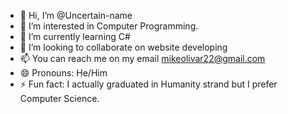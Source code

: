 - 👋 Hi, I’m @Uncertain-name
- 👀 I’m interested in Computer Programming.
- 🌱 I’m currently learning C#
- 💞️ I’m looking to collaborate on website developing
- 📫 You can reach me on my email mikeolivar22@gmail.com
- 😄 Pronouns: He/Him
- ⚡ Fun fact: I actually graduated in Humanity strand but I prefer Computer Science.

<!---
Uncertain-name/Uncertain-name is a ✨ special ✨ repository because its `README.md` (this file) appears on your GitHub profile.
You can click the Preview link to take a look at your changes.
--->
